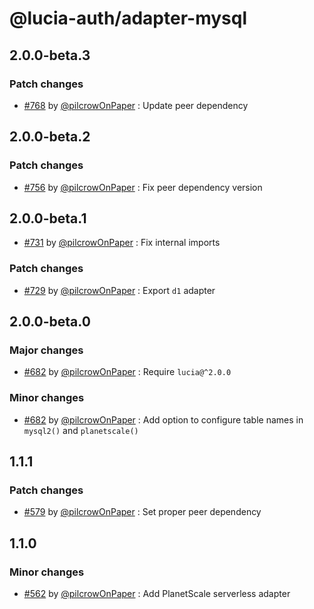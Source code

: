 # @lucia-auth/adapter-mysql

## 2.0.0-beta.3

### Patch changes

- [#768](https://github.com/pilcrowOnPaper/lucia/pull/768) by [@pilcrowOnPaper](https://github.com/pilcrowOnPaper) : Update peer dependency

## 2.0.0-beta.2

### Patch changes

- [#756](https://github.com/pilcrowOnPaper/lucia/pull/756) by [@pilcrowOnPaper](https://github.com/pilcrowOnPaper) : Fix peer dependency version

## 2.0.0-beta.1

- [#731](https://github.com/pilcrowOnPaper/lucia/pull/731) by [@pilcrowOnPaper](https://github.com/pilcrowOnPaper) : Fix internal imports

### Patch changes

- [#729](https://github.com/pilcrowOnPaper/lucia/pull/729) by [@pilcrowOnPaper](https://github.com/pilcrowOnPaper) : Export `d1` adapter

## 2.0.0-beta.0

### Major changes

- [#682](https://github.com/pilcrowOnPaper/lucia/pull/682) by [@pilcrowOnPaper](https://github.com/pilcrowOnPaper) : Require `lucia@^2.0.0`

### Minor changes

- [#682](https://github.com/pilcrowOnPaper/lucia/pull/682) by [@pilcrowOnPaper](https://github.com/pilcrowOnPaper) : Add option to configure table names in `mysql2()` and `planetscale()`

## 1.1.1

### Patch changes

- [#579](https://github.com/pilcrowOnPaper/lucia/pull/579) by [@pilcrowOnPaper](https://github.com/pilcrowOnPaper) : Set proper peer dependency

## 1.1.0

### Minor changes

- [#562](https://github.com/pilcrowOnPaper/lucia/pull/562) by [@pilcrowOnPaper](https://github.com/pilcrowOnPaper) : Add PlanetScale serverless adapter